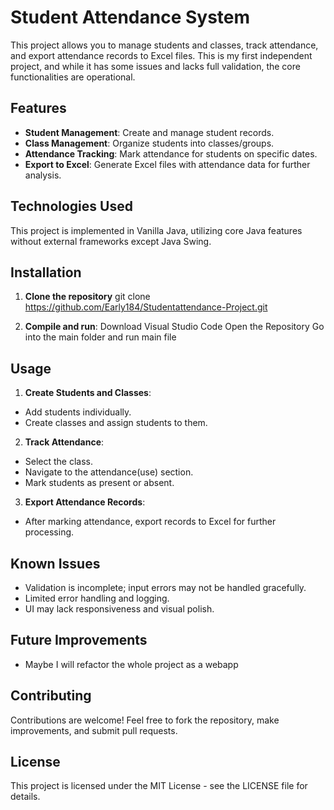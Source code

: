 # Student Attendance System

This project allows you to manage students and classes, track attendance, and export attendance records to Excel files. This is my first independent project, and while it has some issues and lacks full validation, the core functionalities are operational.

## Features

- **Student Management**: Create and manage student records.
- **Class Management**: Organize students into classes/groups.
- **Attendance Tracking**: Mark attendance for students on specific dates.
- **Export to Excel**: Generate Excel files with attendance data for further analysis.

## Technologies Used

This project is implemented in Vanilla Java, utilizing core Java features without external frameworks except Java Swing.

## Installation

1. **Clone the repository**
git clone https://github.com/Early184/Studentattendance-Project.git

2. **Compile and run**:
Download Visual Studio Code
Open the Repository
Go into the main folder and run main file

## Usage

1. **Create Students and Classes**:
- Add students individually.
- Create classes and assign students to them.

2. **Track Attendance**:
- Select the class.
- Navigate to the attendance(use) section.
- Mark students as present or absent.

3. **Export Attendance Records**:
- After marking attendance, export records to Excel for further processing.

## Known Issues

- Validation is incomplete; input errors may not be handled gracefully.
- Limited error handling and logging.
- UI may lack responsiveness and visual polish.

## Future Improvements

- Maybe I will refactor the whole project as a webapp

## Contributing

Contributions are welcome! Feel free to fork the repository, make improvements, and submit pull requests.

## License

This project is licensed under the MIT License - see the LICENSE file for details.

